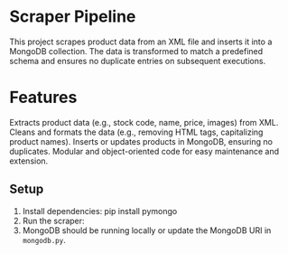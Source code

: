 # Scraper Pipeline

This project scrapes product data from an XML file and inserts it into a MongoDB collection. The data is transformed to match a predefined schema and ensures no duplicate entries on subsequent executions.

# Features
Extracts product data (e.g., stock code, name, price, images) from XML.
Cleans and formats the data (e.g., removing HTML tags, capitalizing product names).
Inserts or updates products in MongoDB, ensuring no duplicates.
Modular and object-oriented code for easy maintenance and extension.

## Setup

1. Install dependencies:
pip install pymongo
2. Run the scraper:
3. MongoDB should be running locally or update the MongoDB URI in `mongodb.py`.